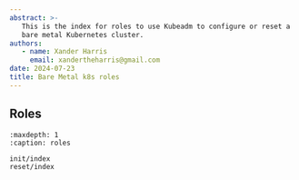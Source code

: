 ```yaml
---
abstract: >-
   This is the index for roles to use Kubeadm to configure or reset a
   bare metal Kubernetes cluster.
authors:
   - name: Xander Harris
     email: xandertheharris@gmail.com
date: 2024-07-23
title: Bare Metal k8s roles
---
```


## Roles

```{toctree}
:maxdepth: 1
:caption: roles

init/index
reset/index
```

```{index} roles; reset
```
